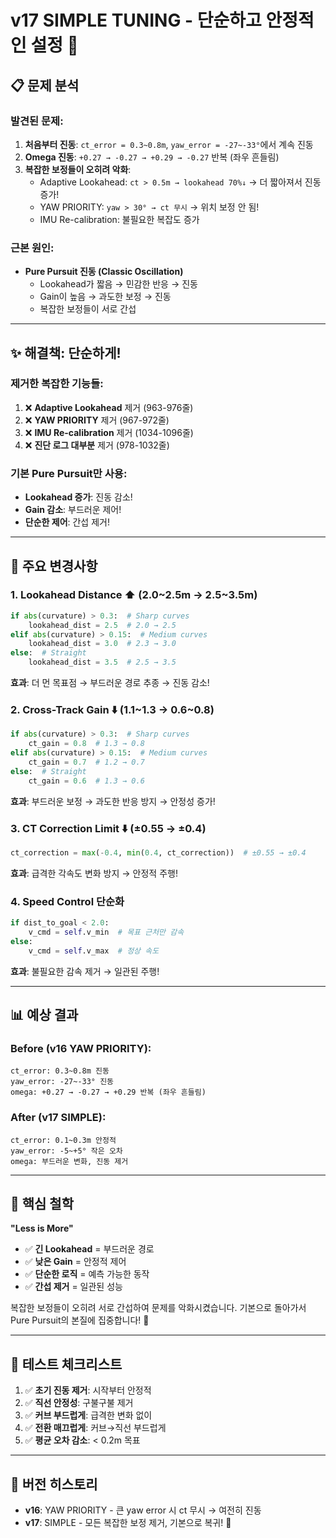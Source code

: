 # v17 SIMPLE TUNING - 단순하고 안정적인 설정 🎯

## 📋 문제 분석

### 발견된 문제:
1. **처음부터 진동**: `ct_error = 0.3~0.8m`, `yaw_error = -27~-33°`에서 계속 진동
2. **Omega 진동**: `+0.27 → -0.27 → +0.29 → -0.27` 반복 (좌우 흔들림)
3. **복잡한 보정들이 오히려 악화**:
   - Adaptive Lookahead: `ct > 0.5m → lookahead 70%↓` → 더 짧아져서 진동 증가!
   - YAW PRIORITY: `yaw > 30° → ct 무시` → 위치 보정 안 됨!
   - IMU Re-calibration: 불필요한 복잡도 증가

### 근본 원인:
- **Pure Pursuit 진동 (Classic Oscillation)**
  - Lookahead가 짧음 → 민감한 반응 → 진동
  - Gain이 높음 → 과도한 보정 → 진동
  - 복잡한 보정들이 서로 간섭

---

## ✨ 해결책: 단순하게!

### 제거한 복잡한 기능들:
1. ❌ **Adaptive Lookahead** 제거 (963-976줄)
2. ❌ **YAW PRIORITY** 제거 (967-972줄)
3. ❌ **IMU Re-calibration** 제거 (1034-1096줄)
4. ❌ **진단 로그 대부분** 제거 (978-1032줄)

### 기본 Pure Pursuit만 사용:
- **Lookahead 증가**: 진동 감소!
- **Gain 감소**: 부드러운 제어!
- **단순한 제어**: 간섭 제거!

---

## 🔧 주요 변경사항

### 1. Lookahead Distance ⬆️ (2.0~2.5m → 2.5~3.5m)
```python
if abs(curvature) > 0.3:  # Sharp curves
    lookahead_dist = 2.5  # 2.0 → 2.5
elif abs(curvature) > 0.15:  # Medium curves
    lookahead_dist = 3.0  # 2.3 → 3.0
else:  # Straight
    lookahead_dist = 3.5  # 2.5 → 3.5
```

**효과**: 더 먼 목표점 → 부드러운 경로 추종 → 진동 감소!

### 2. Cross-Track Gain ⬇️ (1.1~1.3 → 0.6~0.8)
```python
if abs(curvature) > 0.3:  # Sharp curves
    ct_gain = 0.8  # 1.3 → 0.8
elif abs(curvature) > 0.15:  # Medium curves
    ct_gain = 0.7  # 1.2 → 0.7
else:  # Straight
    ct_gain = 0.6  # 1.3 → 0.6
```

**효과**: 부드러운 보정 → 과도한 반응 방지 → 안정성 증가!

### 3. CT Correction Limit ⬇️ (±0.55 → ±0.4)
```python
ct_correction = max(-0.4, min(0.4, ct_correction))  # ±0.55 → ±0.4
```

**효과**: 급격한 각속도 변화 방지 → 안정적 주행!

### 4. Speed Control 단순화
```python
if dist_to_goal < 2.0:
    v_cmd = self.v_min  # 목표 근처만 감속
else:
    v_cmd = self.v_max  # 정상 속도
```

**효과**: 불필요한 감속 제거 → 일관된 주행!

---

## 📊 예상 결과

### Before (v16 YAW PRIORITY):
```
ct_error: 0.3~0.8m 진동
yaw_error: -27~-33° 진동
omega: +0.27 → -0.27 → +0.29 반복 (좌우 흔들림)
```

### After (v17 SIMPLE):
```
ct_error: 0.1~0.3m 안정적
yaw_error: -5~+5° 작은 오차
omega: 부드러운 변화, 진동 제거
```

---

## 🎯 핵심 철학

**"Less is More"**

- ✅ **긴 Lookahead** = 부드러운 경로
- ✅ **낮은 Gain** = 안정적 제어
- ✅ **단순한 로직** = 예측 가능한 동작
- ✅ **간섭 제거** = 일관된 성능

복잡한 보정들이 오히려 서로 간섭하여 문제를 악화시켰습니다.
기본으로 돌아가서 Pure Pursuit의 본질에 집중합니다! 🚀

---

## 🧪 테스트 체크리스트

1. ✅ **초기 진동 제거**: 시작부터 안정적
2. ✅ **직선 안정성**: 구불구불 제거
3. ✅ **커브 부드럽게**: 급격한 변화 없이
4. ✅ **전환 매끄럽게**: 커브→직선 부드럽게
5. ✅ **평균 오차 감소**: < 0.2m 목표

---

## 📝 버전 히스토리

- **v16**: YAW PRIORITY - 큰 yaw error 시 ct 무시 → 여전히 진동
- **v17**: SIMPLE - 모든 복잡한 보정 제거, 기본으로 복귀! 🎯


